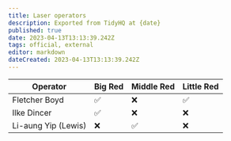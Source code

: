 ```yaml
---
title: Laser operators
description: Exported from TidyHQ at {date}
published: true
date: 2023-04-13T13:13:39.242Z
tags: official, external
editor: markdown
dateCreated: 2023-04-13T13:13:39.242Z
---
```


| Operator | Big Red | Middle Red | Little Red |
| --- | --- | --- | --- |
| Fletcher Boyd | ✅ | ❌ | ✅ |
| Ilke Dincer | ✅ | ❌ | ❌ |
| Li-aung Yip (Lewis) | ❌ | ✅ | ❌ |